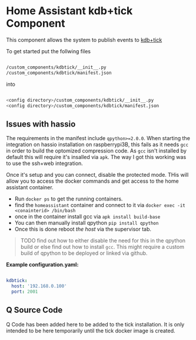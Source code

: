 # Home Assistant kdb+tick Component

This component allows the system to publish events to [kdb+tick](https://code.kx.com/q/kb/kdb-tick/)

To get started put the follwing files

```bash

/custom_components/kdbtick/__init__.py
/custom_components/kdbtick/manifest.json

```

into

```bash

<config directory>/custom_components/kdbtick/__init__.py
<config directory>/custom_components/kdbtick/manifest.json

```

## Issues with hassio

The requirements in the manifest include `qpython>=2.0.0`. When starting the integration on hassio installation on raspberrypi3B, this fails as it needs `gcc` in order to build the optomized compression code. As `gcc` isn't installed by default this will require it's insalled via `apk`. The way I got this working was to use the ssh+web integration.

Once it's setup and you can connect, disable the protected mode. THis will allow you to access the docker commands and get access to the home assistant container.

- Run `docker ps` to get the running containers.
- find the `homeassistant` container and connect to it via `docker exec -it <conainterid> /bin/bash`
- once in the container install gcc via `apk install build-base`
- You can then manually install qpython `pip install qpython`
- Once this is done reboot *the host* via the supervisor tab.

> TODO find out how to either disable the need for this in the qpython build or else find out how to install `gcc`.
> This might require a custom build of qpython to be deployed or linked via github.

**Example configuration.yaml:**

```yaml

kdbtick:
  host: '192.168.0.100'
  port: 2001

```

## Q Source Code

Q Code has been added here to be added to the tick installation.
It is only intended to be here temporarily until the tick docker image is created.
